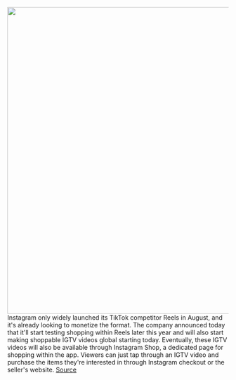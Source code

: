 <img src='https://cdn.vox-cdn.com/thumbor/1h8zd091kW-tu_Sit6pzD7eQMHY=/0x0:3206x2032/1200x800/filters:focal(1347x760:1859x1272)/cdn.vox-cdn.com/uploads/chorus_image/image/67582180/Reels_IOSX_3.0.png' width='700px' /><br/>
Instagram only widely launched its TikTok competitor Reels in August, and it's already looking to monetize the format. The company announced today that it'll start testing shopping within Reels later this year and will also start making shoppable IGTV videos global starting today. Eventually, these IGTV videos will also be available through Instagram Shop, a dedicated page for shopping within the app. Viewers can just tap through an IGTV video and purchase the items they're interested in through Instagram checkout or the seller's website.
<a href='https://www.theverge.com/2020/10/5/21499179/facebook-reels-shopping-igtv-retail'> Source <a/>